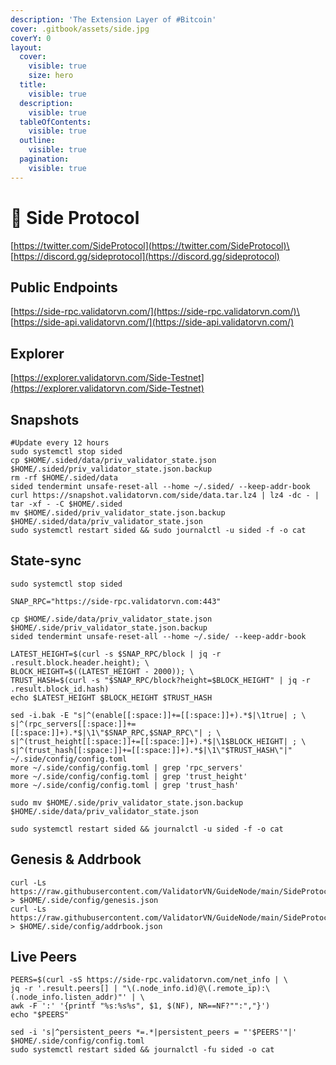```yaml
---
description: 'The Extension Layer of #Bitcoin'
cover: .gitbook/assets/side.jpg
coverY: 0
layout:
  cover:
    visible: true
    size: hero
  title:
    visible: true
  description:
    visible: true
  tableOfContents:
    visible: true
  outline:
    visible: true
  pagination:
    visible: true
---
```


# 🧊 Side Protocol

[https://twitter.com/SideProtocol](https://twitter.com/SideProtocol)\
[https://discord.gg/sideprotocol](https://discord.gg/sideprotocol)

## Public Endpoints

[https://side-rpc.validatorvn.com/](https://side-rpc.validatorvn.com/)\
[https://side-api.validatorvn.com/](https://side-api.validatorvn.com/)

## Explorer

[https://explorer.validatorvn.com/Side-Testnet](https://explorer.validatorvn.com/Side-Testnet)

## Snapshots

```
#Update every 12 hours
sudo systemctl stop sided
cp $HOME/.sided/data/priv_validator_state.json $HOME/.sided/priv_validator_state.json.backup
rm -rf $HOME/.sided/data
sided tendermint unsafe-reset-all --home ~/.sided/ --keep-addr-book
curl https://snapshot.validatorvn.com/side/data.tar.lz4 | lz4 -dc - | tar -xf - -C $HOME/.sided
mv $HOME/.sided/priv_validator_state.json.backup $HOME/.sided/data/priv_validator_state.json
sudo systemctl restart sided && sudo journalctl -u sided -f -o cat
```

## State-sync

```
sudo systemctl stop sided

SNAP_RPC="https://side-rpc.validatorvn.com:443"

cp $HOME/.side/data/priv_validator_state.json $HOME/.side/priv_validator_state.json.backup
sided tendermint unsafe-reset-all --home ~/.side/ --keep-addr-book

LATEST_HEIGHT=$(curl -s $SNAP_RPC/block | jq -r .result.block.header.height); \
BLOCK_HEIGHT=$((LATEST_HEIGHT - 2000)); \
TRUST_HASH=$(curl -s "$SNAP_RPC/block?height=$BLOCK_HEIGHT" | jq -r .result.block_id.hash)
echo $LATEST_HEIGHT $BLOCK_HEIGHT $TRUST_HASH

sed -i.bak -E "s|^(enable[[:space:]]+=[[:space:]]+).*$|\1true| ; \
s|^(rpc_servers[[:space:]]+=[[:space:]]+).*$|\1\"$SNAP_RPC,$SNAP_RPC\"| ; \
s|^(trust_height[[:space:]]+=[[:space:]]+).*$|\1$BLOCK_HEIGHT| ; \
s|^(trust_hash[[:space:]]+=[[:space:]]+).*$|\1\"$TRUST_HASH\"|" ~/.side/config/config.toml
more ~/.side/config/config.toml | grep 'rpc_servers'
more ~/.side/config/config.toml | grep 'trust_height'
more ~/.side/config/config.toml | grep 'trust_hash'

sudo mv $HOME/.side/priv_validator_state.json.backup $HOME/.side/data/priv_validator_state.json

sudo systemctl restart sided && journalctl -u sided -f -o cat
```

## Genesis & Addrbook

```
curl -Ls https://raw.githubusercontent.com/ValidatorVN/GuideNode/main/SideProtocol/genesis.json > $HOME/.side/config/genesis.json
curl -Ls https://raw.githubusercontent.com/ValidatorVN/GuideNode/main/SideProtocol/addrbook.json > $HOME/.side/config/addrbook.json
```

## Live Peers

```
PEERS=$(curl -sS https://side-rpc.validatorvn.com/net_info | \
jq -r '.result.peers[] | "\(.node_info.id)@\(.remote_ip):\(.node_info.listen_addr)"' | \
awk -F ':' '{printf "%s:%s%s", $1, $(NF), NR==NF?"":","}')
echo "$PEERS"
```

```
sed -i 's|^persistent_peers *=.*|persistent_peers = "'$PEERS'"|' $HOME/.side/config/config.toml
sudo systemctl restart sided && journalctl -fu sided -o cat
```

